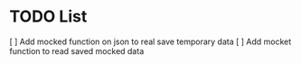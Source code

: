 # TODO List

[ ] Add mocked function on json to real save temporary data
[ ] Add mocket function to read saved mocked data
